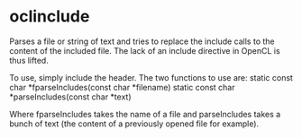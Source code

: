 oclinclude
==========

Parses a file or string of text and tries to replace the include calls to the content of the included file. The lack of an include directive in OpenCL is thus lifted.

To use, simply include the header.
The two functions to use are:
static const char *fparseIncludes(const char *filename)
static const char *parseIncludes(const char *text)

Where fparseIncludes takes the name of a file and parseIncludes takes a bunch of text (the content of a previously opened file for example).
